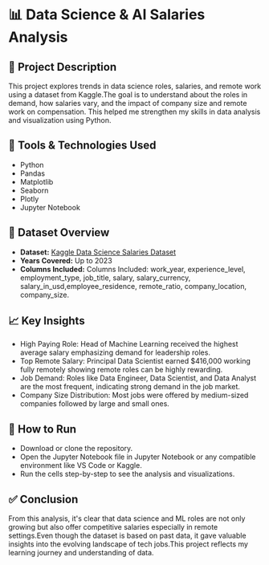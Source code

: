 # 📊 **Data Science & AI Salaries Analysis**

## 📝 **Project Description**
This project explores trends in data science roles, salaries, and remote work using a dataset from Kaggle.The goal is to understand about the roles in demand, how salaries vary, and the impact of company size and remote work on compensation. This helped me strengthen my skills in data analysis and visualization using Python.

## 🧰 **Tools & Technologies Used**
* Python
* Pandas
* Matplotlib 
* Seaborn
* Plotly
* Jupyter Notebook

## 📂 **Dataset Overview**
* **Dataset:** [Kaggle Data Science Salaries Dataset](https://www.kaggle.com/datasets/ruchi798/data-science-job-salaries)
* **Years Covered:** Up to 2023
* **Columns Included:** Columns Included: work_year, experience_level, employment_type, job_title, salary, salary_currency, 
  salary_in_usd,employee_residence, remote_ratio, company_location, company_size.

## 📈 **Key Insights**
* High Paying Role: Head of Machine Learning received the highest average salary emphasizing demand for leadership roles.
* Top Remote Salary: Principal Data Scientist earned $416,000 working fully remotely showing remote roles can be highly 
  rewarding.
* Job Demand: Roles like Data Engineer, Data Scientist, and Data Analyst are the most frequent, indicating strong demand in 
  the job market.
* Company Size Distribution: Most jobs were offered by medium-sized companies followed by large and small ones.

## 🏃 **How to Run**
* Download or clone the repository.
* Open the Jupyter Notebook file in Jupyter Notebook or any compatible environment like VS Code or Kaggle.
* Run the cells step-by-step to see the analysis and visualizations.

## ✅ **Conclusion**
From this analysis, it's clear that data science and ML roles are not only growing but also offer competitive salaries especially in remote settings.Even though the dataset is based on past data, it gave valuable insights into the evolving landscape of tech jobs.This project reflects my learning journey and understanding of data.


